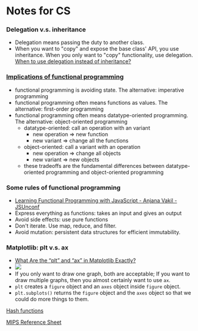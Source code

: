 # Notes for CS

### Delegation v.s. inheritance

 - Delegation means passing the duty to another class. 
 - When you want to "copy" and expose the base class' API, you use inheritance. When you only want to "copy" functionality, use delegation. [When to use delegation instead of inheritance?](https://stackoverflow.com/questions/832536/when-to-use-delegation-instead-of-inheritance)


### [Implications of functional programming](https://www.youtube.com/watch?v=wO83CH3MK9o&list=PLbdXd8eufjyW-EwjND9IqwI8rvpsfUgRZ&index=1) 
 - functional programming is avoiding state. The alternative: imperative programming
 - functional programming often means functions as values. The alternative: first-order programming
 - functional programming often means datatype-oriented programming. The alternative: object-oriented programming
   - datatype-oriented: call an operation with an variant
     - new operation => new function
     - new variant => change all the functions
   - object-oriented: call a variant with an operation
     - new operation => change all objects
     - new variant => new objects
   - these tradeoffs are the fundamental differences between datatype-oriented programming and object-oriented programming

### Some rules of functional programming
 - [Learning Functional Programming with JavaScript - Anjana Vakil - JSUnconf](https://www.youtube.com/watch?v=e-5obm1G_FY)
 - Express everything as functions: takes an input and gives an output
 - Avoid side effects: use pure functions
 - Don't iterate. Use map, reduce, and filter.
 - Avoid mutation: persistent data structures for efficient immutability.

### Matplotlib: plt v.s. ax
 - [What Are the “plt” and “ax” in Matplotlib Exactly?](https://towardsdatascience.com/what-are-the-plt-and-ax-in-matplotlib-exactly-d2cf4bf164a9)
 - ![](https://miro.medium.com/max/1338/1*zxvxtqmcl9rFVj5yN4pNjA.png)
 - If you only want to draw one graph, both are acceptable; If you want to draw multiple graphs, then you almost certainly want to use `ax`.
 - `plt` creates a `figure` object and an `axes` object inside `figure` object. 
 - `plt.subplots()` returns the `figure` object and the `axes` object so that we could do more things to them.



[Hash functions](http://www.cse.yorku.ca/~oz/hash.html)

[MIPS Reference Sheet](https://inst.eecs.berkeley.edu/~cs61c/resources/MIPS_help.html)